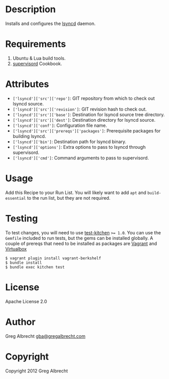 Description
===========
Installs and configures the [lsyncd](https://github.com/axkibe/lsyncd)
daemon.

Requirements
============

1. Ubuntu & Lua build tools.
2. [supervisord](https://github.com/coderanger/chef-supervisor) Cookbook.

Attributes
==========

* `['lsyncd']['src']['repo']`: GIT repository from which to check out lsyncd
  source.
* `['lsyncd']['src']['revision']`: GIT revision hash to check out.
* `['lsyncd']['src']['base']`: Destination for lsyncd source tree directory.
* `['lsyncd']['src']['dest']`: Destination directory for lsyncd source.
* `['lsyncd']['conf']`: Configuration file name.
* `['lsyncd']['src']['prereqs']['packages']`: Prerequisite packages for
  building lsyncd.
* `['lsyncd']['bin']`: Destination path for lsyncd binary.
* `['lsyncd']['options']`: Extra options to pass to lsyncd through supervisord.
* `['lsyncd']['cmd']`: Command arguments to pass to supervisord.

Usage
=====
Add this Recipe to your Run List. You will likely want to add `apt` and
`build-essential` to the run list, but they are not required.

Testing
=======
To test changes, you will need to use [test-kitchen](https://github.com/opscode/test-kitchen) `>= 1.0`. You can use the
`Gemfile` included to run tests, but the gems can be installed globally.
A couple of prereqs that need to be installed as packages are [Vagrant](http://www.vagrantup.com/)
and [Virtualbox](https://www.virtualbox.org/)

    $ vagrant plugin install vagrant-berkshelf
    $ bundle install
    $ bundle exec kitchen test

License
=======
Apache License 2.0

Author
======
Greg Albrecht <gba@gregalbrecht.com>

Copyright
=========
Copyright 2012 Greg Albrecht
